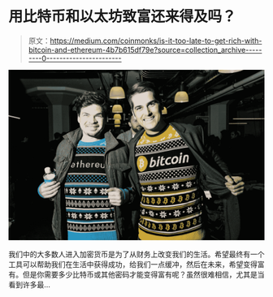 # 用比特币和以太坊致富还来得及吗？

> 原文：<https://medium.com/coinmonks/is-it-too-late-to-get-rich-with-bitcoin-and-ethereum-4b7b615df79e?source=collection_archive---------0----------------------->

![](img/66000235ae85f7770f3093f15976ecf7.png)

我们中的大多数人进入加密货币是为了从财务上改变我们的生活。希望最终有一个工具可以帮助我们在生活中获得成功，给我们一点缓冲，然后在未来，希望变得富有。但是你需要多少比特币或其他密码才能变得富有呢？虽然很难相信，尤其是当看到许多最…